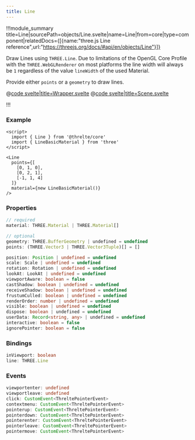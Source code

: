 ```yaml
---
title: Line
---
```


<script lang="ts">
import Wrapper from '$examples/core/line/App.svelte'
</script>

!!!module_summary title=Line|sourcePath=objects/Line.svelte|name=Line|from=core|type=component|relatedDocs={[{name:"three.js Line reference",url:"https://threejs.org/docs/#api/en/objects/Line"}]}

Draw Lines using `THREE.Line`. Due to limitations of the OpenGL Core Profile with the `THREE.WebGLRenderer` on most platforms the line width will always be `1` regardless of the value `lineWidth` of the used Material.

Provide either `points` or a `geometry` to draw lines.

<ExampleWrapper playgroundHref="/core/line">
<Wrapper />

<div slot="code">

@[code svelte|title=Wrapper.svelte](../../examples/core/line/App.svelte)
@[code svelte|title=Scene.svelte](../../examples/core/line/Scene.svelte)

</div>
</ExampleWrapper>

!!!

### Example

```svelte
<script>
  import { Line } from '@threlte/core'
  import { LineBasicMaterial } from 'three'
</script>

<Line
  points={[
    [0, 1, 0],
    [0, 2, 1],
    [-1, 1, 4]
  ]}
  material={new LineBasicMaterial()}
/>
```

### Properties

```ts
// required
material: THREE.Material | THREE.Material[]

// optional
geometry: THREE.BufferGeometry | undefined = undefined
points: (THREE.Vector3 | THREE.Vector3Tuple)[] = []

position: Position | undefined = undefined
scale: Scale | undefined = undefined
rotation: Rotation | undefined = undefined
lookAt: LookAt | undefined = undefined
viewportAware: boolean = false
castShadow: boolean | undefined = undefined
receiveShadow: boolean | undefined = undefined
frustumCulled: boolean | undefined = undefined
renderOrder: number | undefined = undefined
visible: boolean | undefined = undefined
dispose: boolean | undefined = undefined
userData: Record<string, any> | undefined = undefined
interactive: boolean = false
ignorePointer: boolean = false
```

### Bindings

```ts
inViewport: boolean
line: THREE.Line
```

### Events

```ts
viewportenter: undefined
viewportleave: undefined
click: CustomEvent<ThreltePointerEvent>
contextmenu: CustomEvent<ThreltePointerEvent>
pointerup: CustomEvent<ThreltePointerEvent>
pointerdown: CustomEvent<ThreltePointerEvent>
pointerenter: CustomEvent<ThreltePointerEvent>
pointerleave: CustomEvent<ThreltePointerEvent>
pointermove: CustomEvent<ThreltePointerEvent>
```
